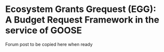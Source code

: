 # Ecosystem Grants Grequest (EGG): A Budget Request Framework in the service of GOOSE

Forum post to be copied here when ready
